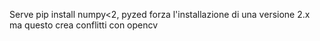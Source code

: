 Serve pip install numpy<2, pyzed forza l'installazione di una versione 2.x ma questo crea conflitti con opencv
